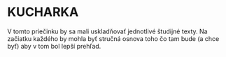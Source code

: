KUCHARKA
========

V tomto priečinku by sa mali uskladňovať jednotlivé študijné texty. Na začiatku každého by mohla byť
stručná osnova toho čo tam bude (a chce byť) aby v tom bol lepší prehľad.
